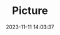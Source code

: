 ---
weight: 1
images:
- /images/edited/117.jpeg
title: Picture
date: 2023-11-11 14:03:37
tags:
- luminar
- work
---